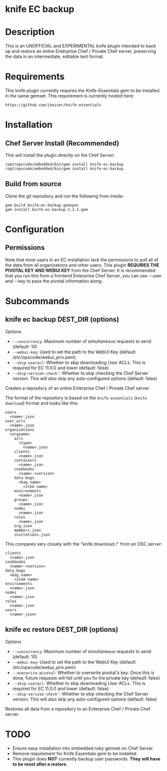 # knife EC backup

# Description

This is an UNOFFICIAL and EXPERIMENTAL knife plugin intended to back up and restore an entire Enterprise Chef / Private Chef server, preserving the data in an intermediate, editable text format.

# Requirements

This knife plugin currently requires the Knife-Essentials gem to be installed in the same gemset. This requirement is currently hosted here:

    https://github.com/jkeiser/knife-essentials

# Installation

## Chef Server Install (Recommended)
This will install the plugin directly on the Chef Server:

    /opt/opscode/embedded/bin/gem install knife-ec-backup
    /opt/opscode/embedded/bin/gem install knife-ec-backup

## Build from source
Clone the git repository and run the following from inside:

    gem build knife-ec-backup.gemspec
    gem install knife-ec-backup-1.1.1.gem

# Configuration

## Permissions
Note that most users in an EC installation lack the permissions to pull all of the data from all organizations and other users.
This plugin **REQUIRES THE PIVOTAL KEY AND WEBUI KEY** from the Chef Server.
It is recommended that you run this from a frontend Enterprise Chef Server, you can use --user and --key to pass the pivotal information along.

# Subcommands

## knife ec backup DEST_DIR (options)

*Options*

  * `--concurrency`:
    Maximum number of simultaneous requests to send (default: 10)
  * `--webui-key`:
    Used to set the path to the WebUI Key (default: /etc/opscode/webui_priv.pem)
  * `--skip-useracl`:
    Whether to skip downloading User ACLs.  This is required for EC 11.0.0 and lower (default: false)
  * `--skip-version-check'`:
    Whether to skip checking the Chef Server version.  This will also skip any auto-configured options (default: false)

Creates a repository of an entire Enterprise Chef / Private Chef server.

The format of the repository is based on the `knife-essentials` (`knife download`) format and looks like this:

    users
      <name>.json
    user_acls
      <name>.json
    organizations
      <orgname>
        acls
          <type>
            <name>.json
        clients
          <name>.json
        containers
          <name>.json
        cookbooks
          <name>-<version>
        data_bags
          <bag name>
            <item name>
        environments
          <name>.json
        groups
          <name>.json
        nodes
          <name>.json
        roles
          <name>.json
        org.json
        members.json
        invitations.json

This compares very closely with the "knife download /" from an OSC server:

    clients
      <name>.json
    cookbooks
      <name>-<version>
    data_bags
      <bag name>
        <item name>
    environments
      <name>.json
    nodes
      <name>.json
    roles
      <name>.json
    users
      <name>.json>

## knife ec restore DEST_DIR (options)

*Options*

  * `--concurrency`:
    Maximum number of simultaneous requests to send (default: 10)
  * `--webui-key`:
    Used to set the path to the WebUI Key (default: /etc/opscode/webui_priv.pem)
  * `--overwrite-pivotal`:
    Whether to overwrite pivotal's key.  Once this is done, future requests will fail until you fix the private key (default: false)
  * `--skip-useracl`:
    Whether to skip downloading User ACLs.  This is required for EC 11.0.0 and lower (default: false)
  * `--skip-version-check'`:
    Whether to skip checking the Chef Server version.  This will also skip any auto-configured options (default: false)

Restores all data from a repository to an Enterprise Chef / Private Chef server.

# TODO

* Ensure easy installation into embedded ruby gemset on Chef Server.
* Remove requirement for Knife Essentials gem to be installed.
* This plugin does **NOT** currently backup user passwords.  **They will have to be reset after a restore.**